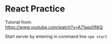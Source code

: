# React Practice
Tutorial from:<br>
https://www.youtube.com/watch?v=A71aqufiNtQ <br>

Start server by entering in command line `npm start`
